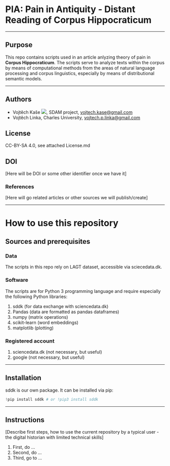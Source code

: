 

# PIA: Pain in Antiquity - Distant Reading of **Corpus Hippocraticum**

---

## Purpose
This repo contains scripts used in an article anlyzing theory of pain in **Corpus Hippocraticum**. The scripts serve to analyze texts within the corpus by means of computational methods from the areas of natural language processing and corpus linguistics, especially by means of distributional semantic models.

---
## Authors
* Vojtěch Kaše [![](https://orcid.org/sites/default/files/images/orcid_16x16.png)]([0000-0002-6601-1605](https://www.google.com/url?q=http://orcid.org/0000-0002-6601-1605&sa=D&ust=1588773325679000)), SDAM project, vojtech.kase@gmail.com
* Vojtěch Linka,  Charles University, vojtech.p.linka@gmail.com

## License
CC-BY-SA 4.0, see attached License.md

## DOI
[Here will be DOI or some other identifier once we have it]

### References
[Here will go related articles or other sources we will publish/create]

---
# How to use this repository

## Sources and prerequisites

### Data
The scripts in this repo rely on LAGT dataset, accessible via sciecedata.dk. 


### Software
The scripts are for Python 3 programming language and require especially the following Python libraries:
1. sddk (for data exchange with sciencedata.dk)
2. Pandas (data are formatted as pandas dataframes)
3. numpy (matrix operations)
4. scikit-learn (word embeddings)
5. matplotlib (plotting)


### Registered account
1. sciencedata.dk (not necessary, but useful)
1. google (not necessary, but useful)



---
## Installation
sddk is our own package. It can be installed via pip:

```python
!pip install sddk # or !pip3 install sddk
```

---
## Instructions 
[Describe first steps, how to use the current repository by a typical user - the digital historian with limited technical skills]
1. First, do ...
1. Second, do ...
1. Third, go to ...

